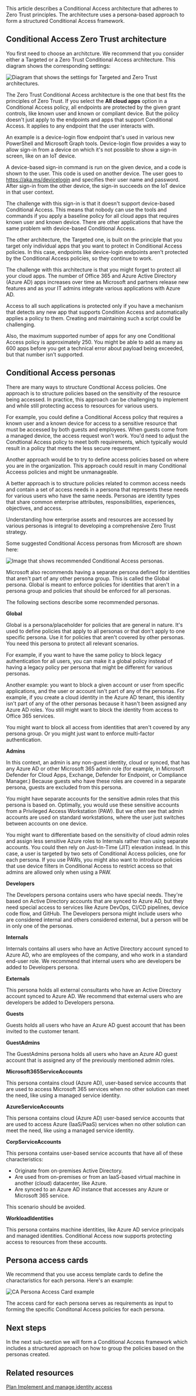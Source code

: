This article describes a Conditional Access architecture that adheres to Zero Trust principles. The architecture uses a persona-based approach to form a structured Conditional Access framework.

## Conditional Access Zero Trust architecture

You first need to choose an architcture. We recommend that you consider either a Targeted or a Zero Trust Conditional Access architecture. This diagram shows the corresponding settings:

![Diagram that shows the settings for Targeted and Zero Trust architectures.](images/conditional-access-architecture.png)

The Zero Trust Conditional Access architecture is the one that best fits the principles of Zero Trust. If you select the **All cloud apps** option in a Conditional Access policy, all endpoints are protected by the given grant controls, like known user and known or compliant device. But the policy doesn't just apply to the endpoints and apps that support Conditional Access. It applies to any endpoint that the user interacts with.

An example is a device-login flow endpoint that's used in various new PowerShell and Microsoft Graph tools. Device-login flow provides a way to allow sign-in from a device on which it's not possible to show a sign-in screen, like on an IoT device.

A device-based sign-in command is run on the given device, and a code is shown to the user. This code is used on another device. The user goes to https://aka.ms/devicelogin and specifies their user name and password. After sign-in from the other device, the sign-in succeeds on the IoT device in that user context.

The challenge with this sign-in is that it doesn't support device-based Conditional Access. This means that nobody can use the tools and commands if you apply a baseline policy for all cloud apps that requires known user and known device. There are other applications that have the same problem with device-based Conditional Access.

The other architecture, the Targeted one, is built on the principle that you target only individual apps that you want to protect in Conditional Access policies. In this case, endpoints like device-login endpoints aren't protected by the Conditional Access policies, so they continue to work.

The challenge with this architecture is that you might forget to protect all your cloud apps. The number of Office 365 and Azure Active Directory (Azure AD) apps increases over time as Microsoft and partners release new features and as your IT admins integrate various applications with Azure AD.

Access to all such applications is protected only if you have a mechanism that detects any new app that supports Condition Access and automatically applies a policy to them. Creating and maintaining such a script could be challenging.

Also, the maximum supported number of apps for any one Conditional Access policy is approximately 250. You might be able to add as many as 600 apps before you get a technical error about payload being exceeded, but that number isn't supported.

## Conditional Access personas

There are many ways to structure Condtional Access policies. One approach is to structure policies based on the sensitivity of the resource being accessed. In practice, this approach can be challenging to implement and while still protecting access to resources for various users. 

For example, you could define a Conditional Access policy that requires a known user and a known device for access to a sensitive resource that must be accessed by both guests and employees. When guests come from a managed device, the access request won't work. You'd need to adjust the Condtional Access policy to meet both requirements, which typically would result in a policy that meets the less secure requrement.

Another approach would be to try to define access policies based on where you are in the organization. This approach could result in many Conditional Acceess policies and might be unmanageable.

A better approach is to structure policies related to common access needs and contain a set of access needs in a persona that represents these needs for various users who have the same needs. Personas are identity types that share common enterprise attributes, responsibilities, experiences, objectives, and access.

Understanding how enterprise assets and resources are accessed by various personas is integral to developing a comprehensive Zero Trust strategy.

Some suggested Conditional Access personas from Microsoft are shown here:

![Image that shows recommended Conditional Access personas.](images/suggested-personas.png)

Microsoft also recommends having a separate persona defined for identities that aren't part of any other persona group. This is called the Global persona. Global is meant to enforce policies for identities that aren't in a persona group and policies that should be enforced for all personas.

The following sections describe some recommended personas. 

**Global** 

Global is a persona/placeholder for policies that are general in nature. It's used to define policies that apply to all personas or that don't apply to one specific persona. Use it for policies that aren't covered by other personas. You need this persona to protect all relevant scenarios. 

For example, if you want to have the same policy to block legacy authentication for all users, you can make it a global policy instead of having a legacy policy per persona that might be different for various personas. 

Another example: you want to block a given account or user from specific applications, and the user or account isn't part of any of the personas. For example, if you create a cloud identity in the Azure AD tenant, this identity isn't part of any of the other personas because it hasn't been assigned any Azure AD roles. You still might want to block the identity from access to Office 365 services. 

You might want to block all access from identities that aren't covered by any persona group. Or you might just want to enforce multi-factor authentication.

**Admins** 

In this context, an admin is any non-guest identity, cloud or synced, that has any Azure AD or other Microsoft 365 admin role (for example, in Microsoft Defender for Cloud Apps, Exchange, Defender for Endpoint, or Compliance Manager.) Because guests who have these roles are covered in a separate persona, guests are excluded from this persona. 

You might have separate accounts for the sensitive admin roles that this persona is based on. Optimally, you would use these sensitive accounts from a Privileged Access Workstation (PAW). But we often see that admin accounts are used on standard workstations, where the user just switches between accounts on one device. 

You might want to differentiate based on the sensitivity of cloud admin roles and assign less sensitive Azure roles to Internals rather than using separate accounts. You could then rely on Just-In-Time (JIT) elevation instead. In this case, a user is targeted by two sets of Conditional Access policies, one for each persona. If you use PAWs, you might also want to introduce policies that use device filters in Conditional Access to restrict access so that admins are allowed only when using a PAW.

**Developers**

The Developers persona contains users who have special needs. They're based on Active Directory accounts that are synced to Azure AD, but they need special access to services like Azure DevOps, CI/CD pipelines, device code flow, and GitHub. The Developers persona might include users who are considered internal and others considered external, but a person will be in only one of the personas.

**Internals**

Internals contains all users who have an Active Directory account synced to Azure AD, who are employees of the company, and who work in a standard end-user role. We recommend that internal users who are developers be added to Developers persona.

**Externals**

This persona holds all external consultants who have an Active Directory account synced to Azure AD. We recommend that external users who are developers be added to Developers persona.

**Guests**

Guests holds all users who have an Azure AD guest account that has been invited to the customer tenant.

**GuestAdmins**

The GuestAdmins persona holds all users who have an Azure AD guest account that is assigned any of the previously mentioned admin roles.

**Microsoft365ServiceAccounts**

This persona contains cloud (Azure AD), user-based service accounts that are used to access Microsoft 365 services when no other solution can meet the need, like using a managed service identity.

**AzureServiceAccounts**

This persona contains cloud (Azure AD) user-based service accounts that are used to access Azure (IaaS/PaaS) services when no other solution can meet the need, like using a managed service identity.

**CorpServiceAccounts**

This persona contains user-based service accounts that have all of these characteristics: 
- Originate from on-premises Active Directory. 
- Are used from on-premises or from an IaaS-based virtual machine in another (cloud) datacenter, like Azure.
- Are synced to an Azure AD instance that accesses any Azure or Microsoft 365 service.
 
 This scenario should be avoided.

**WorkloadIdentities**

This persona contains machine identities, like Azure AD service principals and managed identities. Conditional Access now supports protecting access to resources from these accounts.

## Persona access cards

We recommend that you use access template cards to define the charactaristics for each persona. Here's an example: 

![CA Persona Access Card example](images/persona-access-card.svg)

The access card for each persona serves as requirements as input to forming the specific Conditonal Access policies for each persona.

## Next steps

In the next sub-section we will form a Conditional Access framework which includes a structured approach on how to group the policies based on the personas created.

## Related resources

[Plan Implement and manage identity access](https://docs.microsoft.com/learn/paths/implement-manage-identity-access/)